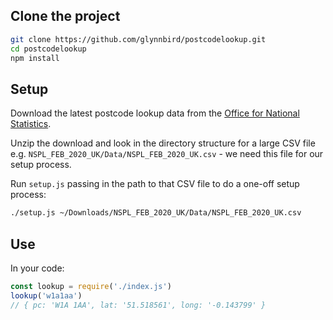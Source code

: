 

## Clone the project

```sh
git clone https://github.com/glynnbird/postcodelookup.git
cd postcodelookup
npm install
```

## Setup

Download the latest postcode lookup data from the [Office for National Statistics](https://geoportal.statistics.gov.uk/datasets/4f71f3e9806d4ff895996f832eb7aacf).

Unzip the download and look in the directory structure for a large CSV file e.g. `NSPL_FEB_2020_UK/Data/NSPL_FEB_2020_UK.csv` - we need this file for our setup process.

Run `setup.js` passing in the path to that CSV file to do a one-off setup process:

```sh
./setup.js ~/Downloads/NSPL_FEB_2020_UK/Data/NSPL_FEB_2020_UK.csv
```

## Use

In your code:

```js
const lookup = require('./index.js')
lookup('w1a1aa')
// { pc: 'W1A 1AA', lat: '51.518561', long: '-0.143799' }
```